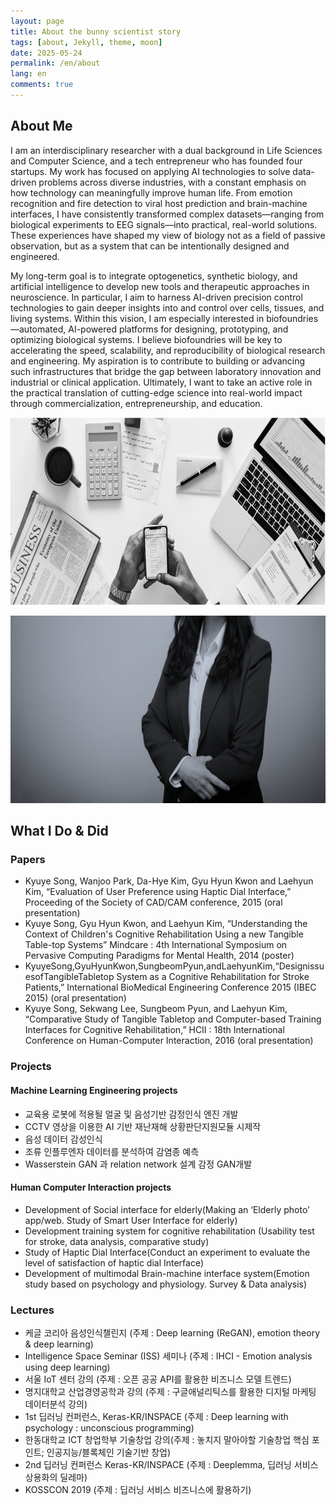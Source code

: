 ```yaml
---
layout: page
title: About the bunny scientist story 
tags: [about, Jekyll, theme, moon]
date: 2025-05-24
permalink: /en/about
lang: en
comments: true
---
```

    

## About Me

I am an interdisciplinary researcher with a dual background in Life Sciences and Computer Science, and a tech entrepreneur who has founded four startups. My work has focused on applying AI technologies to solve data-driven problems across diverse industries, with a constant emphasis on how technology can meaningfully improve human life. From emotion recognition and fire detection to viral host prediction and brain-machine interfaces, I have consistently transformed complex datasets—ranging from biological experiments to EEG signals—into practical, real-world solutions. These experiences have shaped my view of biology not as a field of passive observation, but as a system that can be intentionally designed and engineered.

My long-term goal is to integrate optogenetics, synthetic biology, and artificial intelligence to develop new tools and therapeutic approaches in neuroscience. In particular, I aim to harness AI-driven precision control technologies to gain deeper insights into and control over cells, tissues, and living systems. Within this vision, I am especially interested in biofoundries—automated, AI-powered platforms for designing, prototyping, and optimizing biological systems. I believe biofoundries will be key to accelerating the speed, scalability, and reproducibility of biological research and engineering. My aspiration is to contribute to building or advancing such infrastructures that bridge the gap between laboratory innovation and industrial or clinical application. Ultimately, I want to take an active role in the practical translation of cutting-edge science into real-world impact through commercialization, entrepreneurship, and education.

<img src="https://github.com/Kyuye/kyuye.github.io/blob/master/assets/img/hci_7.png?raw=true" width="900px" height="300px" title="자료사진" alt="자료사진1"></img><br/>


<img src="https://github.com/Kyuye/kyuye.github.io/blob/master/assets/img/profile.png?raw=true" width="900px" height="300px" title="프로필" alt="프로필"><br/>

## What I Do & Did

### Papers
                              
* Kyuye Song, Wanjoo Park, Da-Hye Kim, Gyu Hyun Kwon and Laehyun Kim, “Evaluation of User Preference using Haptic Dial Interface,” Proceeding of the Society of CAD/CAM conference, 2015 (oral presentation)     
* Kyuye Song, Gyu Hyun Kwon, and Laehyun Kim, “Understanding the Context of Children's Cognitive Rehabilitation Using a new Tangible Table-top Systems” Mindcare : 4th International Symposium on Pervasive Computing Paradigms for Mental Health, 2014 (poster)
* KyuyeSong,GyuHyunKwon,SungbeomPyun,andLaehyunKim,“DesignissuesofTangibleTabletop System as a Cognitive Rehabilitation for Stroke Patients,” International BioMedical Engineering Conference 2015 (IBEC 2015) (oral presentation)
* Kyuye Song, Sekwang Lee, Sungbeom Pyun, and Laehyun Kim, “Comparative Study of Tangible Tabletop and Computer-based Training Interfaces for Cognitive Rehabilitation,” HCII : 18th International Conference on Human-Computer Interaction, 2016 (oral presentation)



### Projects    

#### Machine Learning Engineering projects                                       
* 교육용 로봇에 적용될 얼굴 및 음성기반 감정인식 엔진 개발        
* CCTV 영상을 이용한 AI 기반 재난재해 상황판단지원모듈 시제작 
* 음성 데이터 감성인식                  
* 조류 인플루엔자 데이터를 분석하여 감염종 예측                              
* Wasserstein GAN 과 relation network 설계 감정 GAN개발

#### Human Computer Interaction projects          
* Development of Social interface for elderly(Making an ‘Elderly photo’ app/web. Study of Smart User Interface for elderly) 
* Development training system for cognitive rehabilitation (Usability test for stroke, data analysis, comparative study)     
* Study of Haptic Dial Interface(Conduct an experiment to evaluate the level of satisfaction of haptic dial Interface)      
* Development of multimodal Brain-machine interface system(Emotion study based on psychology and physiology. Survey & Data analysis)


### Lectures
                                                
* 케글 코리아 음성인식챌린지 (주제 : Deep learning (ReGAN), emotion theory & deep learning)          
* Intelligence Space Seminar (ISS) 세미나 (주제 : IHCI - Emotion analysis using deep learning)       
* 서울 IoT 센터 강의 (주제 : 오픈 공공 API를 활용한 비즈니스 모델 트렌드)      
* 명지대학교 산업경영공학과 강의 (주제 : 구글애널리틱스를 활용한 디지털 마케팅 데이터분석 강의)     
* 1st 딥러닝 컨퍼런스, Keras-KR/INSPACE (주제 : Deep learning with psychology : unconscious programming)     
* 한동대학교 ICT 창업학부 기술창업 강의(주제 : 놓치지 말아야할 기술창업 핵심 포인트; 인공지능/블록체인 기술기반 창업)               
* 2nd 딥러닝 컨퍼런스 Keras-KR/INSPACE (주제 : Deeplemma, 딥러닝 서비스 상용화의 딜레마)      
* KOSSCON 2019 (주제 : 딥러닝 서비스 비즈니스에 활용하기)            
